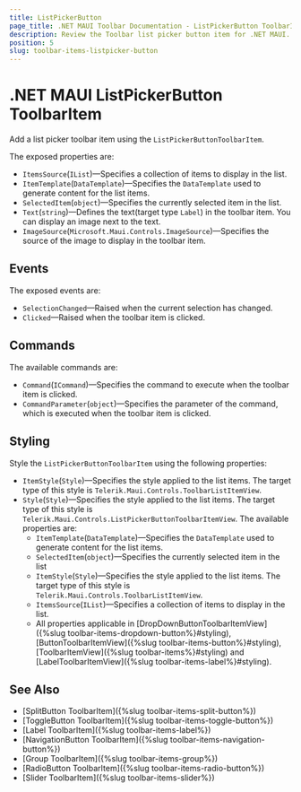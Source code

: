```yaml
---
title: ListPickerButton
page_title: .NET MAUI Toolbar Documentation - ListPickerButton ToolbarItem
description: Review the Toolbar list picker button item for .NET MAUI.
position: 5
slug: toolbar-items-listpicker-button
---
```


# .NET MAUI ListPickerButton ToolbarItem

Add a list picker toolbar item using the `ListPickerButtonToolbarItem`.

The exposed properties are:

* `ItemsSource`(`IList`)&mdash;Specifies a collection of items to display in the list.
* `ItemTemplate`(`DataTemplate`)&mdash;Specifies the `DataTemplate` used to generate content for the list items.
* `SelectedItem`(`object`)&mdash;Specifies the currently selected item in the list.
* `Text`(`string`)&mdash;Defines the text(target type `Label`) in the toolbar item. You can display an image next to the text.
* `ImageSource`(`Microsoft.Maui.Controls.ImageSource`)&mdash;Specifies the source of the image to display in the toolbar item.

## Events

The exposed events are:

* `SelectionChanged`&mdash;Raised when the current selection has changed.
* `Clicked`&mdash;Raised when the toolbar item is clicked.

## Commands

The available commands are:

* `Command`(`ICommand`)&mdash;Specifies the command to execute when the toolbar item is clicked.
* `CommandParameter`(`object`)&mdash;Specifies the parameter of the command, which is executed when the toolbar item is clicked.

## Styling

Style the `ListPickerButtonToolbarItem` using the following properties:

* `ItemStyle`(`Style`)&mdash;Specifies the style applied to the list items. The target type of this style is `Telerik.Maui.Controls.ToolbarListItemView`.
* `Style`(`Style`)&mdash;Specifies the style applied to the list items. The target type of this style is `Telerik.Maui.Controls.ListPickerButtonToolbarItemView`. The available properties are:
	* `ItemTemplate`(`DataTemplate`)&mdash;Specifies the `DataTemplate` used to generate content for the list items.
	* `SelectedItem`(`object`)&mdash;Specifies the currently selected item in the list
	* `ItemStyle`(`Style`)&mdash;Specifies the style applied to the list items. The target type of this style is `Telerik.Maui.Controls.ToolbarListItemView`.
	* `ItemsSource`(`IList`)&mdash;Specifies a collection of items to display in the list.
    * All properties applicable in [DropDownButtonToolbarItemView]({%slug toolbar-items-dropdown-button%}#styling), [ButtonToolbarItemView]({%slug toolbar-items-button%}#styling), [ToolbarItemView]({%slug toolbar-items%}#styling) and [LabelToolbarItemView]({%slug toolbar-items-label%}#styling).

## See Also

- [SplitButton ToolbarItem]({%slug toolbar-items-split-button%})
- [ToggleButton ToolbarItem]({%slug toolbar-items-toggle-button%})
- [Label ToolbarItem]({%slug toolbar-items-label%})
- [NavigationButton ToolbarItem]({%slug toolbar-items-navigation-button%})
- [Group ToolbarItem]({%slug toolbar-items-group%})
- [RadioButton ToolbarItem]({%slug toolbar-items-radio-button%})
- [Slider ToolbarItem]({%slug toolbar-items-slider%})